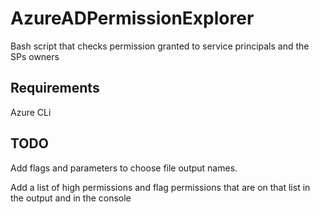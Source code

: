 # AzureADPermissionExplorer

Bash script that checks permission granted to service principals and the SPs owners

## Requirements
Azure CLi

## TODO
Add flags and parameters to choose file output names.

Add a list of high permissions and flag permissions that are on that list in the output and in the console
